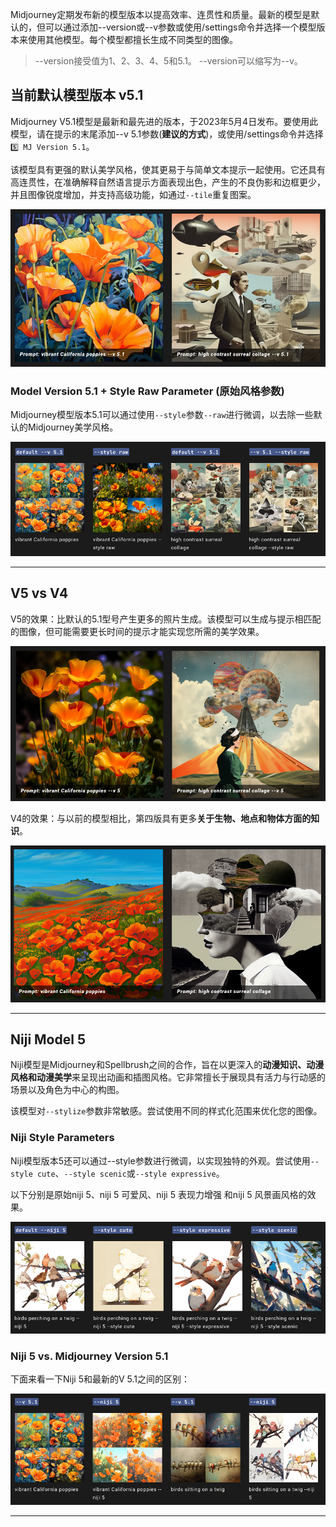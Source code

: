 

Midjourney定期发布新的模型版本以提高效率、连贯性和质量。最新的模型是默认的，但可以通过添加--version或--v参数或使用/settings命令并选择一个模型版本来使用其他模型。每个模型都擅长生成不同类型的图像。

> --version接受值为1、2、3、4、5和5.1。
> --version可以缩写为--v。

## 当前默认模型版本 v5.1

Midjourney V5.1模型是最新和最先进的版本，于2023年5月4日发布。要使用此模型，请在提示的末尾添加--v 5.1参数(**建议的方式**)，或使用/settings命令并选择`5️⃣ MJ Version 5.1`。

该模型具有更强的默认美学风格，使其更易于与简单文本提示一起使用。它还具有高连贯性，在准确解释自然语言提示方面表现出色，产生的不良伪影和边框更少，并且图像锐度增加，并支持高级功能，如通过`--tile`重复图案。

![version_p0](../images/base/version/version_51_p0.png)


### Model Version 5.1 + Style Raw Parameter (原始风格参数) 

Midjourney模型版本5.1可以通过使用`--style`参数`--raw`进行微调，以去除一些默认的Midjourney美学风格。

![version_p1](../images/base/version/version_p1.png)

------

## V5 vs  V4

V5的效果：比默认的5.1型号产生更多的照片生成。该模型可以生成与提示相匹配的图像，但可能需要更长时间的提示才能实现您所需的美学效果。

![version_51_v5](../images/base/version/version_51_v5.png)

V4的效果：与以前的模型相比，第四版具有更多**关于生物、地点和物体方面的知识**。

![version_51_v4](../images/base/version/version_51_v4.png)



------

## Niji Model 5

Niji模型是Midjourney和Spellbrush之间的合作，旨在以更深入的**动漫知识、动漫风格和动漫美学**来呈现出动画和插图风格。它非常擅长于展现具有活力与行动感的场景以及角色为中心的构图。

该模型对`--stylize`参数非常敏感。尝试使用不同的样式化范围来优化您的图像。

### Niji Style Parameters

Niji模型版本5还可以通过--style参数进行微调，以实现独特的外观。尝试使用`--style cute`、`--style scenic`或`--style expressive`。

以下分别是原始niji 5、niji 5 可爱风、niji 5 表现力增强 和niji 5 风景画风格的效果。

![version_51_niji](../images/base/version/version_51_niji.png)

### Niji 5 vs. Midjourney Version 5.1

下面来看一下Niji 5和最新的V 5.1之间的区别：

![version_51_nijivsv51](../images/base/version/version_51_nijivsv51.png)

------

